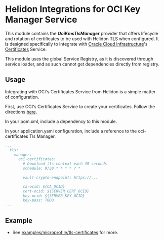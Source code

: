 # Helidon Integrations for OCI Key Manager Service

This module contains the **_OciKmsTlsManager_** provider that offers lifecycle and rotation of certificates to be used with Helidon TLS when configured. It is designed specifically to integrate with [Oracle Cloud Infrastructure](https://www.oracle.com/cloud)'s [Certificates](https://www.oracle.com/security/cloud-security/ssl-tls-certificates) Service.

This module uses the global Service Registry, as it is discovered through service loader, 
and as such cannot get dependencies directly from registry.

## Usage
Integrating with OCI's Certificates Service from Helidon is a simple matter of configuration.

First, use OCI's Certificates Service to create your certificates. Follow the directions [here](https://docs.oracle.com/en-us/iaas/Content/certificates/home.htm).

In your pom.xml, include a dependency to this module.

In your application.yaml configuration, include a reference to the oci-certificates Tls Manager.

```yaml
...
  tls:
    manager:
      oci-certificates:
        # Download tls context each 30 seconds
        schedule: 0/30 * * * * ? *
        
        vault-crypto-endpoint: https://...

        ca-ocid: ${CA_OCID}
        cert-ocid: ${SERVER_CERT_OCID}
        key-ocid: ${SERVER_KEY_OCID}
        key-pass: TODO
...
```

## Example
* See [examples/microprofile/tls-certificates](../../../examples/microprofile/oci-tls-certificates) for more.
